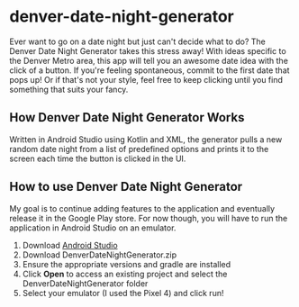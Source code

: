 # denver-date-night-generator
Ever want to go on a date night but just can't decide what to do? The Denver Date Night Generator takes this stress away! With ideas specific to the Denver Metro area, this app will tell you an awesome date idea with the click of a button. If you're feeling spontaneous, commit to the first date that pops up! Or if that's not your style, feel free to keep clicking until you find something that suits your fancy. 

## How Denver Date Night Generator Works
Written in Android Studio using Kotlin and XML, the generator pulls a new random date night from a list of predefined options and prints it to the screen each time the button is clicked in the UI. 

## How to use Denver Date Night Generator
My goal is to continue adding features to the application and eventually release it in the Google Play store. For now though, you will have to run the application in Android Studio on an emulator. 
1. Download [Android Studio](https://developer.android.com/studio/?gclid=Cj0KCQjw6s2IBhCnARIsAP8RfAiUSYFnFdNOv_dxxRBFAW_X8WI5yhXETd1uUyslmUwdCNfgkMQxfSoaAk7-EALw_wcB&gclsrc=aw.ds)
2. Download DenverDateNightGenerator.zip
3. Ensure the appropriate versions and gradle are installed
4. Click **Open** to access an existing project and select the DenverDateNightGenerator folder 
5. Select your emulator (I used the Pixel 4) and click run! 
